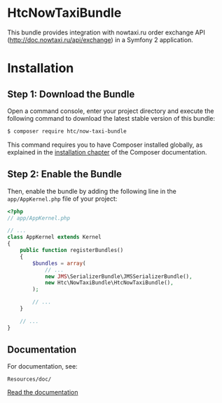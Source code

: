 HtcNowTaxiBundle
============

This bundle provides integration with nowtaxi.ru order exchange API (http://doc.nowtaxi.ru/api/exchange) in a Symfony 2 application.

Installation
============

Step 1: Download the Bundle
---------------------------

Open a command console, enter your project directory and execute the
following command to download the latest stable version of this bundle:

```bash
$ composer require htc/now-taxi-bundle
```

This command requires you to have Composer installed globally, as explained
in the [installation chapter](https://getcomposer.org/doc/00-intro.md)
of the Composer documentation.

Step 2: Enable the Bundle
-------------------------

Then, enable the bundle by adding the following line in the `app/AppKernel.php`
file of your project:

```php
<?php
// app/AppKernel.php

// ...
class AppKernel extends Kernel
{
    public function registerBundles()
    {
        $bundles = array(
            // ...
            new JMS\SerializerBundle\JMSSerializerBundle(),
            new Htc\NowTaxiBundle\HtcNowTaxiBundle(),
        );

        // ...
    }

    // ...
}
```

## Documentation

For documentation, see:
```
Resources/doc/
```
[Read the documentation](https://github.com/HighTechnologiesCenter/htc-nowtaxi-bundle/blob/master/Resources/docs/index.md)
